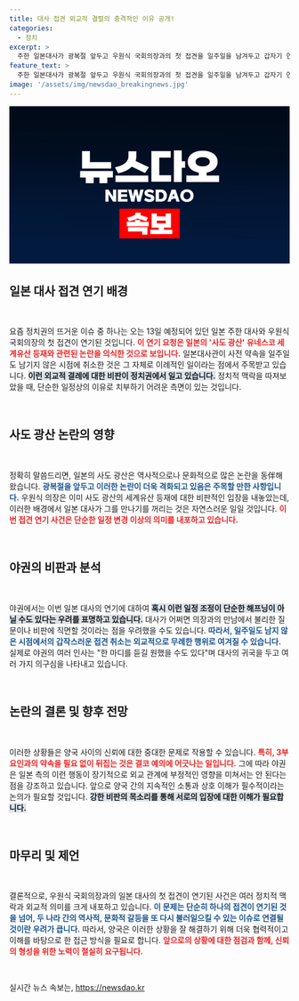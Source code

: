 ```yaml
---
title: 대사 접견 외교적 결렬의 충격적인 이유 공개!
categories:
  - 정치
excerpt: >
  주한 일본대사가 광복절 앞두고 우원식 국회의장과의 첫 접견을 일주일을 남겨두고 갑자기 연기 요청. 사도광산 논란을 피하려는 의도로 해석되며, 정치권에서는 외교적 결례로 비판. 과연 그 배경은?
feature_text: >
  주한 일본대사가 광복절 앞두고 우원식 국회의장과의 첫 접견을 일주일을 남겨두고 갑자기 연기 요청. 사도광산 논란을 피하려는 의도로 해석되며, 정치권에서는 외교적 결례로 비판. 과연 그 배경은?
image: '/assets/img/newsdao_breakingnews.jpg'
---
```


<p><img src="/assets/img/newsdao_breakingnews.jpg" alt="ontimetimes 속보" /></p>

<h2 data-ke-size="size26">일본 대사 접견 연기 배경</h2>

<p data-ke-size="size16">&nbsp;</p>

<p>요즘 정치권의 뜨거운 이슈 중 하나는 오는 13일 예정되어 있던 일본 주한 대사와 우원식 국회의장의 첫 접견이 연기된 것입니다. <b><span style="color: #ee2323;">이 연기 요청은 일본의 '사도 광산' 유네스코 세계유산 등재와 관련된 논란을 의식한 것으로 보입니다.</span></b> 일본대사관이 사전 약속을 일주일도 남기지 않은 시점에 취소한 것은 그 자체로 이례적인 일이라는 점에서 주목받고 있습니다. <b><span style="background-color: #21538527;">이런 외교적 결례에 대한 비판이 정치권에서 일고 있습니다.</span></b> 정치적 맥락을 따져보았을 때, 단순한 일정상의 이유로 치부하기 어려운 측면이 있는 것입니다.</p>

<p data-ke-size="size16">&nbsp;</p>

<h2 data-ke-size="size26">사도 광산 논란의 영향</h2>

<p data-ke-size="size16">&nbsp;</p>

<p>정확히 말씀드리면, 일본의 사도 광산은 역사적으로나 문화적으로 많은 논란을 동伴해왔습니다. <b><span style="color: #1a5490;">광복절을 앞두고 이러한 논란이 더욱 격화되고 있음은 주목할 만한 사항입니다.</span></b> 우원식 의장은 이미 사도 광산의 세계유산 등재에 대한 비판적인 입장을 내놓았는데, 이러한 배경에서 일본 대사가 그를 만나기를 꺼리는 것은 자연스러운 일일 것입니다. <b><span style="color: #ee2323;">이번 접견 연기 사건은 단순한 일정 변경 이상의 의미를 내포하고 있습니다.</span></b></p>

<p data-ke-size="size16">&nbsp;</p>

<h2 data-ke-size="size26">야권의 비판과 분석</h2>

<p data-ke-size="size16">&nbsp;</p>

<p>야권에서는 이번 일본 대사의 연기에 대하여 <b><span style="background-color: #21538527;">혹시 이런 일정 조정이 단순한 해프닝이 아닐 수도 있다는 우려를 표명하고 있습니다.</span></b> 대사가 어쩌면 의장과의 만남에서 불리한 질문이나 비판에 직면할 것이라는 점을 우려했을 수도 있습니다. <b><span style="color: #1a5490;">따라서, 일주일도 남지 않은 시점에서의 갑작스러운 접견 취소는 외교적으로 무례한 행위로 여겨질 수 있습니다.</span></b> 실제로 야권의 여러 인사는 "한 마디를 듣길 원했을 수도 있다"며 대사의 귀국을 두고 여러 가지 의구심을 나타내고 있습니다.</p>

<p data-ke-size="size16">&nbsp;</p>

<h2 data-ke-size="size26">논란의 결론 및 향후 전망</h2>

<p data-ke-size="size16">&nbsp;</p>

<p>이러한 상황들은 양국 사이의 신뢰에 대한 중대한 문제로 작용할 수 있습니다. <b><span style="color: #ee2323;">특히, 3부 요인과의 약속을 필요 없이 뒤집는 것은 결코 예의에 어긋나는 일입니다.</span></b> 그에 따라 야권은 일본 측의 이런 행동이 장기적으로 외교 관계에 부정적인 영향을 미쳐서는 안 된다는 점을 강조하고 있습니다. 앞으로 양국 간의 지속적인 소통과 상호 이해가 필수적이라는 논의가 필요할 것입니다. <b><span style="background-color: #21538527;">강한 비판의 목소리를 통해 서로의 입장에 대한 이해가 필요합니다.</span></b> </p>

<p data-ke-size="size16">&nbsp;</p>

<h2 data-ke-size="size26">마무리 및 제언</h2>

<p data-ke-size="size16">&nbsp;</p>

<p>결론적으로, 우원식 국회의장과의 일본 대사의 첫 접견이 연기된 사건은 여러 정치적 맥락과 외교적 의미를 크게 내포하고 있습니다. <b><span style="color: #1a5490;">이 문제는 단순히 하나의 접견이 연기된 것을 넘어, 두 나라 간의 역사적, 문화적 갈등을 또 다시 불러일으킬 수 있는 이슈로 연결될 것이란 우려가 큽니다.</span></b> 따라서, 양국은 이러한 상황을 잘 해결하기 위해 더욱 협력적이고 이해를 바탕으로 한 접근 방식을 필요로 합니다. <b><span style="color: #ee2323;">앞으로의 상황에 대한 점검과 함께, 신뢰의 형성을 위한 노력이 절실히 요구됩니다.</span></b></p>

<p data-ke-size="size16">&nbsp;</p>
실시간 뉴스 속보는, <a href="https://newsdao.kr" rel="dofollow">https://newsdao.kr</a>


